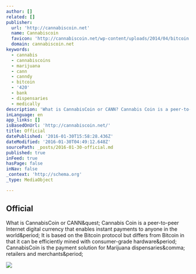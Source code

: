 ```yaml
---
author: []
related: []
publisher:
  url: 'http://cannabiscoin.net'
  name: Cannabiscoin
  favicon: 'http://cannabiscoin.net/wp-content/uploads/2014/04/bitcoin.ico'
  domain: cannabiscoin.net
keywords:
  - cannabis
  - cannabiscoins
  - marijuana
  - cann
  - canndy
  - bitcoin
  - '420'
  - bank
  - dispensaries
  - medically
description: 'What is CannabisCoin or CANN? Cannabis Coin is a peer-to-peer Internet digital currency that enables instant payments to anyone in the world. It is based on the Bitcoin protocol but differs from Bitcoin in that it can be efficiently mined with consumer-grade hardware. CannabisCoin is the payment solution for Marijuana dispensaries, retailers and merchants.'
inLanguage: en
app_links: []
isBasedOnUrl: 'http://cannabiscoin.net/'
title: Official
datePublished: '2016-01-30T15:58:28.436Z'
dateModified: '2016-01-30T04:49:12.648Z'
sourcePath: _posts/2016-01-30-official.md
published: true
inFeed: true
hasPage: false
inNav: false
_context: 'http://schema.org'
_type: MediaObject

---
```

<article style=""><h1>Official</h1><p>What is CannabisCoin or CANN&amp;quest; Cannabis Coin is a peer-to-peer Internet digital currency that enables instant payments to anyone in the world&amp;period; It is based on the Bitcoin protocol but differs from Bitcoin in that it can be efficiently mined with consumer-grade hardware&amp;period; CannabisCoin is the payment solution for Marijuana dispensaries&amp;comma; retailers and merchants&amp;period;</p><img src="http://cannabiscoin.net/wp-content/uploads/2014/04/cannabis_window_2x4_border-300x157.jpg" /></article>
